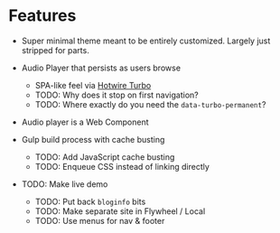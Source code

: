 # Features

- Super minimal theme meant to be entirely customized. Largely just stripped for parts.

- Audio Player that persists as users browse
  - SPA-like feel via [Hotwire Turbo](https://turbo.hotwire.dev/)
  - TODO: Why does it stop on first navigation?
  - TODO: Where exactly do you need the `data-turbo-permanent`?

- Audio player is a Web Component
  
- Gulp build process with cache busting
  - TODO: Add JavaScript cache busting
  - TODO: Enqueue CSS instead of linking directly

- TODO: Make live demo
  - TODO: Put back `bloginfo` bits
  - TODO: Make separate site in Flywheel / Local
  - TODO: Use menus for nav & footer